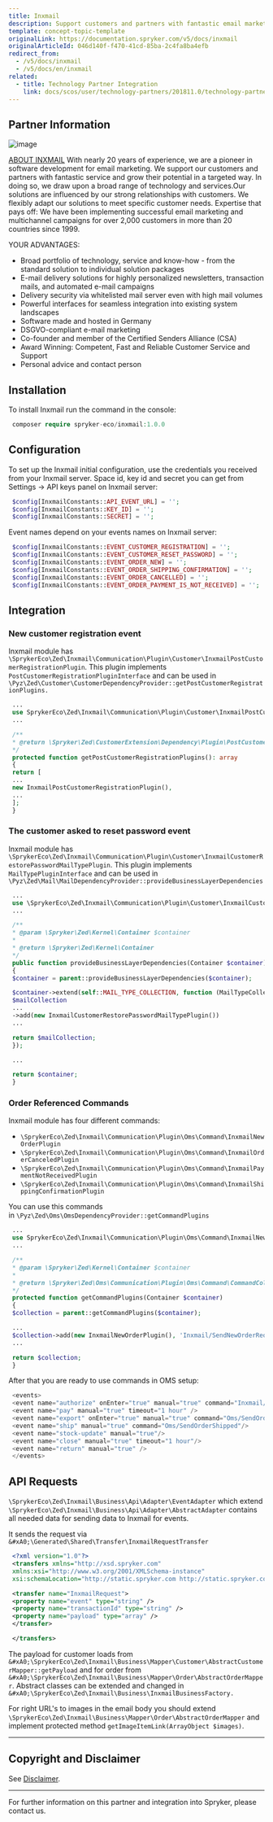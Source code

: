 ```yaml
---
title: Inxmail
description: Support customers and partners with fantastic email marketing service and grow their potential in a targeted way by integrating Inxmail into spryker Commerce OS.
template: concept-topic-template
originalLink: https://documentation.spryker.com/v5/docs/inxmail
originalArticleId: 046d140f-f470-41cd-85ba-2c4fa8ba4efb
redirect_from:
  - /v5/docs/inxmail
  - /v5/docs/en/inxmail
related:
  - title: Technology Partner Integration
    link: docs/scos/user/technology-partners/201811.0/technology-partner-integration.html
---
```


## Partner Information
![image](https://spryker.s3.eu-central-1.amazonaws.com/docs/Technology+Partners/Marketing+%26+Conversion/inxmail_logo.png) 

[ABOUT INXMAIL](https://www.inxmail.com)
With nearly 20 years of experience, we are a pioneer in software development for email marketing. We support our customers and partners with fantastic service and grow their potential in a targeted way. In doing so, we draw upon a broad range of technology and services.Our solutions are influenced by our strong relationships with customers. We flexibly adapt our solutions to meet specific customer needs. Expertise that pays off: We have been implementing successful email marketing and multichannel campaigns for over 2,000 customers in more than 20 countries since 1999. 

YOUR ADVANTAGES:

* Broad portfolio of technology, service and know-how - from the standard solution to individual solution packages
* E-mail delivery solutions for highly personalized newsletters, transaction mails, and automated e-mail campaigns
* Delivery security via whitelisted mail server even with high mail volumes
* Powerful interfaces for seamless integration into existing system landscapes
* Software made and hosted in Germany
* DSGVO-compliant e-mail marketing
* Co-founder and member of the Certified Senders Alliance (CSA)
* Award Winning: Competent, Fast and Reliable Customer Service and Support
* Personal advice and contact person 

## Installation

To install Inxmail run the command in the console:
```php
 composer require spryker-eco/inxmail:1.0.0
 ```

## Configuration

To set up the Inxmail initial configuration, use the credentials you received from your Inxmail server. Space id, key id and secret you can get from Settings → API keys panel on Inxmail server:
```php
 $config[InxmailConstants::API_EVENT_URL] = '';
 $config[InxmailConstants::KEY_ID] = '';
 $config[InxmailConstants::SECRET] = '';
 ```

Event names depend on your events names on Inxmail server:
```php
 $config[InxmailConstants::EVENT_CUSTOMER_REGISTRATION] = '';
 $config[InxmailConstants::EVENT_CUSTOMER_RESET_PASSWORD] = '';
 $config[InxmailConstants::EVENT_ORDER_NEW] = '';
 $config[InxmailConstants::EVENT_ORDER_SHIPPING_CONFIRMATION] = '';
 $config[InxmailConstants::EVENT_ORDER_CANCELLED] = '';
 $config[InxmailConstants::EVENT_ORDER_PAYMENT_IS_NOT_RECEIVED] = '';
 ```

## Integration

### New customer registration event

Inxmail module has `\SprykerEco\Zed\Inxmail\Communication\Plugin\Customer\InxmailPostCustomerRegistrationPlugin`. This plugin implements `PostCustomerRegistrationPluginInterface` and can be used in `\Pyz\Zed\Customer\CustomerDependencyProvider::getPostCustomerRegistrationPlugins.`

```php
 ...
 use SprykerEco\Zed\Inxmail\Communication\Plugin\Customer\InxmailPostCustomerRegistrationPlugin
 ...

 /**
 * @return \Spryker\Zed\CustomerExtension\Dependency\Plugin\PostCustomerRegistrationPluginInterface[]
 */
 protected function getPostCustomerRegistrationPlugins(): array
 {
 return [
 ...
 new InxmailPostCustomerRegistrationPlugin(),
 ...
 ];
 }
 ```

### The customer asked to reset password event

Inxmail module has `\SprykerEco\Zed\Inxmail\Communication\Plugin\Customer\InxmailCustomerRestorePasswordMailTypePlugin`. This plugin implements `MailTypePluginInterface` and can be used in `\Pyz\Zed\Mail\MailDependencyProvider::provideBusinessLayerDependencies`

```php
 ...
 use \SprykerEco\Zed\Inxmail\Communication\Plugin\Customer\InxmailCustomerRestorePasswordMailTypePlugin;
 ...

 /**
 * @param \Spryker\Zed\Kernel\Container $container
 *
 * @return \Spryker\Zed\Kernel\Container
 */
 public function provideBusinessLayerDependencies(Container $container)
 {
 $container = parent::provideBusinessLayerDependencies($container);

 $container->extend(self::MAIL_TYPE_COLLECTION, function (MailTypeCollectionAddInterface $mailCollection) {
 $mailCollection
 ...
 ->add(new InxmailCustomerRestorePasswordMailTypePlugin())
 ...

 return $mailCollection;
 });

 ...

 return $container;
 }
 ```

### Order Referenced Commands

Inxmail module has four different commands:

* `\SprykerEco\Zed\Inxmail\Communication\Plugin\Oms\Command\InxmailNewOrderPlugin`
* `\SprykerEco\Zed\Inxmail\Communication\Plugin\Oms\Command\InxmailOrderCanceledPlugin`
* `\SprykerEco\Zed\Inxmail\Communication\Plugin\Oms\Command\InxmailPaymentNotReceivedPlugin`
* `\SprykerEco\Zed\Inxmail\Communication\Plugin\Oms\Command\InxmailShippingConfirmationPlugin`

You can use this commands in `\Pyz\Zed\Oms\OmsDependencyProvider::getCommandPlugins`
```php
 ...
 use SprykerEco\Zed\Inxmail\Communication\Plugin\Oms\Command\InxmailNewOrderPlugin;
 ...

 /**
 * @param \Spryker\Zed\Kernel\Container $container
 *
 * @return \Spryker\Zed\Oms\Communication\Plugin\Oms\Command\CommandCollection
 */
 protected function getCommandPlugins(Container $container)
 {
 $collection = parent::getCommandPlugins($container);

 ...
 $collection->add(new InxmailNewOrderPlugin(), 'Inxmail/SendNewOrderRequest');
 ...

 return $collection;
 }
 ```

After that you are ready to use commands in OMS setup:
```php
 <events>
 <event name="authorize" onEnter="true" manual="true" command="Inxmail/SendNewOrderRequest"/>
 <event name="pay" manual="true" timeout="1 hour" />
 <event name="export" onEnter="true" manual="true" command="Oms/SendOrderConfirmation"/>
 <event name="ship" manual="true" command="Oms/SendOrderShipped"/>
 <event name="stock-update" manual="true"/>
 <event name="close" manual="true" timeout="1 hour"/>
 <event name="return" manual="true" />
 </events>
 ```

## API Requests

`\SprykerEco\Zed\Inxmail\Business\Api\Adapter\EventAdapter` which extend `\SprykerEco\Zed\Inxmail\Business\Api\Adapter\AbstractAdapter` contains all needed data for sending data to Inxmail for events.

It sends the request via `&#xA0;\Generated\Shared\Transfer\InxmailRequestTransfer`
```xml
 <?xml version="1.0"?>
 <transfers xmlns="http://xsd.spryker.com"
 xmlns:xsi="http://www.w3.org/2001/XMLSchema-instance"
 xsi:schemaLocation="http://static.spryker.com http://static.spryker.com/transfer-01.xsd">

 <transfer name="InxmailRequest">
 <property name="event" type="string" />
 <property name="transactionId" type="string" />
 <property name="payload" type="array" />
 </transfer>

 </transfers>
 ```

The payload for customer loads from `&#xA0;\SprykerEco\Zed\Inxmail\Business\Mapper\Customer\AbstractCustomerMapper::getPayload` and for order from `&#xA0;\SprykerEco\Zed\Inxmail\Business\Mapper\Order\AbstractOrderMapper`. Abstract classes can be extended and changed in `&#xA0;\SprykerEco\Zed\Inxmail\Business\InxmailBusinessFactory.`

For right URL's to images in the email body you should extend `\SprykerEco\Zed\Inxmail\Business\Mapper\Order\AbstractOrderMapper` and implement protected method `getImageItemLink(ArrayObject $images)`.

---

## Copyright and Disclaimer

See [Disclaimer](https://github.com/spryker/spryker-documentation).

---
For further information on this partner and integration into Spryker, please contact us.

<div class="hubspot-form js-hubspot-form" data-portal-id="2770802" data-form-id="163e11fb-e833-4638-86ae-a2ca4b929a41" id="hubspot-1"></div>

